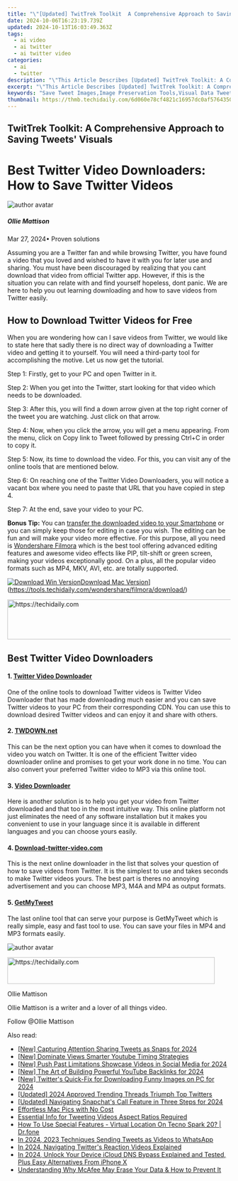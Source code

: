 ```yaml
---
title: "\"[Updated] TwitTrek Toolkit  A Comprehensive Approach to Saving Tweets' Visuals for 2024\""
date: 2024-10-06T16:23:19.739Z
updated: 2024-10-13T16:03:49.363Z
tags:
  - ai video
  - ai twitter
  - ai twitter video
categories:
  - ai
  - twitter
description: "\"This Article Describes [Updated] TwitTrek Toolkit: A Comprehensive Approach to Saving Tweets' Visuals for 2024\""
excerpt: "\"This Article Describes [Updated] TwitTrek Toolkit: A Comprehensive Approach to Saving Tweets' Visuals for 2024\""
keywords: "Save Tweet Images,Image Preservation Tools,Visual Data Tweeting,Tweets Image Saver,Visual Twitter Storage,Saving Tweets Pics,Image Capture for Tweets"
thumbnail: https://thmb.techidaily.com/6d060e78cf4821c16957dc0af5764350800050d4c706e3284222e7ce2389a41f.jpg
---
```


## TwitTrek Toolkit: A Comprehensive Approach to Saving Tweets' Visuals

# Best Twitter Video Downloaders: How to Save Twitter Videos

![author avatar](https://images.wondershare.com/filmora/article-images/ollie-mattison.jpg)

##### Ollie Mattison

 Mar 27, 2024• Proven solutions

 Assuming you are a Twitter fan and while browsing Twitter, you have found a video that you loved and wished to have it with you for later use and sharing. You must have been discouraged by realizing that you cant download that video from official Twitter app. However, if this is the situation you can relate with and find yourself hopeless, dont panic. We are here to help you out learning downloading and how to save videos from Twitter easily.

## How to Download Twitter Videos for Free

 When you are wondering how can I save videos from Twitter, we would like to state here that sadly there is no direct way of downloading a Twitter video and getting it to yourself. You will need a third-party tool for accomplishing the motive. Let us now get the tutorial.

 Step 1: Firstly, get to your PC and open Twitter in it.

 Step 2: When you get into the Twitter, start looking for that video which needs to be downloaded.

 Step 3: After this, you will find a down arrow given at the top right corner of the tweet you are watching. Just click on that arrow.

 Step 4: Now, when you click the arrow, you will get a menu appearing. From the menu, click on Copy link to Tweet followed by pressing Ctrl+C in order to copy it.

 Step 5: Now, its time to download the video. For this, you can visit any of the online tools that are mentioned below.

 Step 6: On reaching one of the Twitter Video Downloaders, you will notice a vacant box where you need to paste that URL that you have copied in step 4.

 Step 7: At the end, save your video to your PC.

**Bonus Tip:** You can [transfer the downloaded video to your Smartphone](https://tools.techidaily.com/wondershare/filmora/download/) or you can simply keep those for editing in case you wish. The editing can be fun and will make your video more effective. For this purpose, all you need is [Wondershare Filmora](https://tools.techidaily.com/wondershare/filmora/download/) which is the best tool offering advanced editing features and awesome video effects like PIP, tilt-shift or green screen, making your videos exceptionally good. On a plus, all the popular video formats such as MP4, MKV, AVI, etc. are totally supported.

[![Download Win Version](https://images.wondershare.com/filmora/guide/download-btn-win.jpg)](https://tools.techidaily.com/wondershare/filmora/download/)[Download Mac Version](https://images.wondershare.com/filmora/guide/download-btn-mac.jpg)](https://tools.techidaily.com/wondershare/filmora/download/)

<!-- affiliate ads begin -->
<a href="https://imp.i357552.net/c/5597632/863035/11832" target="_top" id="863035">
  <img src="//a.impactradius-go.com/display-ad/11832-863035" border="0" alt="https://techidaily.com" width="728" height="90"/>
</a>
<img height="0" width="0" src="https://imp.i357552.net/i/5597632/863035/11832" style="position:absolute;visibility:hidden;" border="0" />
<!-- affiliate ads end -->

## Best Twitter Video Downloaders

#### 1\. [Twitter Video Downloader](http://twittervideodownloader.com/)

 One of the online tools to download Twitter videos is Twitter Video Downloader that has made downloading much easier and you can save Twitter videos to your PC from their corresponding CDN. You can use this to download desired Twitter videos and can enjoy it and share with others.

#### 2\. [TWDOWN.net](https://twdown.net/)

 This can be the next option you can have when it comes to download the video you watch on Twitter. It is one of the efficient Twitter video downloader online and promises to get your work done in no time. You can also convert your preferred Twitter video to MP3 via this online tool.

#### 3\. [Video Downloader](https://www.downloadtwittervideo.com/)

 Here is another solution is to help you get your video from Twitter downloaded and that too in the most intuitive way. This online platform not just eliminates the need of any software installation but it makes you convenient to use in your language since it is available in different languages and you can choose yours easily.

#### 4\. [Download-twitter-video.com](https://download-twitter-video.com/)

 This is the next online downloader in the list that solves your question of how to save videos from Twitter. It is the simplest to use and takes seconds to make Twitter videos yours. The best part is theres no annoying advertisement and you can choose MP3, M4A and MP4 as output formats.

#### 5\. [GetMyTweet](https://www.getmytweet.com/)

 The last online tool that can serve your purpose is GetMyTweet which is really simple, easy and fast tool to use. You can save your files in MP4 and MP3 formats easily.

![author avatar](https://images.wondershare.com/filmora/article-images/ollie-mattison.jpg)

<!-- affiliate ads begin -->
<a href="https://aligracehair.sjv.io/c/5597632/2135418/19272" target="_top" id="2135418">
  <img src="//a.impactradius-go.com/display-ad/19272-2135418" border="0" alt="https://techidaily.com" width="468" height="60"/>
</a>
<img height="0" width="0" src="https://aligracehair.sjv.io/i/5597632/2135418/19272" style="position:absolute;visibility:hidden;" border="0" />
<!-- affiliate ads end -->

Ollie Mattison

Ollie Mattison is a writer and a lover of all things video.

Follow @Ollie Mattison

<ins class="adsbygoogle"
      style="display:block"
      data-ad-client="ca-pub-7571918770474297"
      data-ad-slot="8358498916"
      data-ad-format="auto"
      data-full-width-responsive="true"></ins>

<span class="atpl-alsoreadstyle">Also read:</span>
<div><ul>
<li><a href="https://twitter-videos.techidaily.com/new-capturing-attention-sharing-tweets-as-snaps-for-2024/"><u>[New] Capturing Attention Sharing Tweets as Snaps for 2024</u></a></li>
<li><a href="https://youtube-lab.techidaily.com/ominate-views-smarter-youtube-timing-strategies/"><u>[New] Dominate Views Smarter Youtube Timing Strategies</u></a></li>
<li><a href="https://facebook-videos.techidaily.com/new-push-past-limitations-showcase-videos-in-social-media-for-2024/"><u>[New] Push Past Limitations Showcase Videos in Social Media for 2024</u></a></li>
<li><a href="https://youtube-webster.techidaily.com/he-art-of-building-powerful-youtube-backlinks-for-2024/"><u>[New] The Art of Building Powerful YouTube Backlinks for 2024</u></a></li>
<li><a href="https://twitter-videos.techidaily.com/new-twitters-quick-fix-for-downloading-funny-images-on-pc-for-2024/"><u>[New] Twitter's Quick-Fix for Downloading Funny Images on PC for 2024</u></a></li>
<li><a href="https://twitter-videos.techidaily.com/updated-2024-approved-trending-threads-triumph-top-twitters/"><u>[Updated] 2024 Approved Trending Threads Triumph Top Twitters</u></a></li>
<li><a href="https://snapchat-videos.techidaily.com/updated-navigating-snapchats-call-feature-in-three-steps-for-2024/"><u>[Updated] Navigating Snapchat's Call Feature in Three Steps for 2024</u></a></li>
<li><a href="https://screen-recording.techidaily.com/effortless-mac-pics-with-no-cost/"><u>Effortless Mac Pics with No Cost</u></a></li>
<li><a href="https://twitter-videos.techidaily.com/essential-info-for-tweeting-videos-aspect-ratios-required/"><u>Essential Info for Tweeting Videos Aspect Ratios Required</u></a></li>
<li><a href="https://change-location.techidaily.com/how-to-use-special-features-virtual-location-on-tecno-spark-20-drfone-by-drfone-virtual-android/"><u>How To Use Special Features - Virtual Location On Tecno Spark 20? | Dr.fone</u></a></li>
<li><a href="https://twitter-videos.techidaily.com/in-2024-2023-techniques-sending-tweets-as-videos-to-whatsapp/"><u>In 2024, 2023 Techniques Sending Tweets as Videos to WhatsApp</u></a></li>
<li><a href="https://twitter-videos.techidaily.com/in-2024-navigating-twitters-reaction-videos-explained/"><u>In 2024, Navigating Twitter's Reaction Videos Explained</u></a></li>
<li><a href="https://activate-lock.techidaily.com/in-2024-unlock-your-device-icloud-dns-bypass-explained-and-tested-plus-easy-alternatives-from-iphone-x-by-drfone-ios/"><u>In 2024, Unlock Your Device iCloud DNS Bypass Explained and Tested, Plus Easy Alternatives From iPhone X</u></a></li>
<li><a href="https://win-webster.techidaily.com/understanding-why-mcafee-may-erase-your-data-and-how-to-prevent-it/"><u>Understanding Why McAfee May Erase Your Data & How to Prevent It</u></a></li>
</ul></div>

